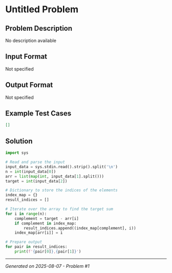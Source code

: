 # Untitled Problem

## Problem Description
No description available

## Input Format
Not specified

## Output Format
Not specified

## Example Test Cases
```json
[]
```

## Solution
```python
import sys

# Read and parse the input
input_data = sys.stdin.read().strip().split('\n')
n = int(input_data[0])
arr = list(map(int, input_data[1].split()))
target = int(input_data[2])

# Dictionary to store the indices of the elements
index_map = {}
result_indices = []

# Iterate over the array to find the target sum
for i in range(n):
    complement = target - arr[i]
    if complement in index_map:
        result_indices.append((index_map[complement], i))
    index_map[arr[i]] = i

# Prepare output
for pair in result_indices:
    print(f'{pair[0]},{pair[1]}')
```

---
*Generated on 2025-08-07 - Problem #1*